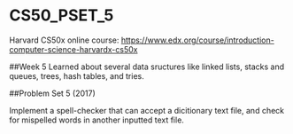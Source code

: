 # CS50_PSET_5
Harvard CS50x online course: https://www.edx.org/course/introduction-computer-science-harvardx-cs50x

##Week 5
Learned about several data sructures like linked lists, stacks and queues, trees, hash tables, and tries. 

##Problem Set 5 (2017)

Implement a spell-checker that can accept a dicitionary text file, and check for mispelled words in another inputted text file. 
